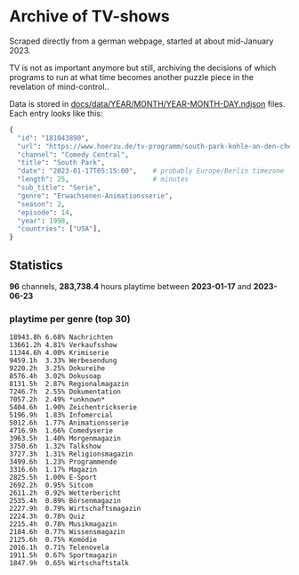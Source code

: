 # Archive of TV-shows

Scraped directly from a german webpage, started at about mid-January 2023.

TV is not as important anymore but still, archiving the decisions of which programs to run at what time
becomes another puzzle piece in the revelation of mind-control.. 

Data is stored in [docs/data/YEAR/MONTH/YEAR-MONTH-DAY.ndjson](docs/data/) files. 
Each entry looks like this:

```python
{
  "id": "181043890", 
  "url": "https://www.hoerzu.de/tv-programm/south-park-kohle-an-den-chefkoch/bid_181043890/", 
  "channel": "Comedy Central", 
  "title": "South Park", 
  "date": "2023-01-17T05:15:00",    # probably Europe/Berlin timezone 
  "length": 25,                     # minutes 
  "sub_title": "Serie", 
  "genre": "Erwachsenen-Animationsserie", 
  "season": 2, 
  "episode": 14, 
  "year": 1998, 
  "countries": ["USA"],
}
```

## Statistics

**96** channels, **283,738.4** hours playtime between **2023-01-17** and **2023-06-23**


### playtime per genre (top 30)

    18943.8h 6.68% Nachrichten
    13661.2h 4.81% Verkaufsshow
    11344.6h 4.00% Krimiserie
    9459.1h  3.33% Werbesendung
    9220.2h  3.25% Dokureihe
    8576.4h  3.02% Dokusoap
    8131.5h  2.87% Regionalmagazin
    7246.7h  2.55% Dokumentation
    7057.2h  2.49% *unknown*
    5404.6h  1.90% Zeichentrickserie
    5196.9h  1.83% Infomercial
    5012.6h  1.77% Animationsserie
    4716.9h  1.66% Comedyserie
    3963.5h  1.40% Morgenmagazin
    3750.6h  1.32% Talkshow
    3727.3h  1.31% Religionsmagazin
    3499.6h  1.23% Programmende
    3316.6h  1.17% Magazin
    2825.5h  1.00% E-Sport
    2692.2h  0.95% Sitcom
    2611.2h  0.92% Wetterbericht
    2535.4h  0.89% Börsenmagazin
    2227.9h  0.79% Wirtschaftsmagazin
    2224.3h  0.78% Quiz
    2215.4h  0.78% Musikmagazin
    2184.6h  0.77% Wissensmagazin
    2125.6h  0.75% Komödie
    2016.1h  0.71% Telenovela
    1911.5h  0.67% Sportmagazin
    1847.9h  0.65% Wirtschaftstalk
